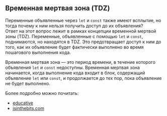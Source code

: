 ## Временная мертвая зона (TDZ)

Переменные объявленные через <code>let</code> и <code>const</code> также имеют всплытие, но тогда почему к ним нельзя получить доступ до их объявления?<br>
Ответ на этот вопрос лежит в рамках концепции временной мертвой зоны (TDZ). Переменные, объявленные с помощью <code>let</code> и <code>const</code>, поднимаются, но находятся в TDZ. Это предотвращает доступ к ним до того, как их объявление будет фактически выполнено во время пошагового выполнения кода.

Временная мертвая зона — это период времени, в течение которого объявления <code>let</code> и <code>const</code> недоступны. Временная мертвая зона начинается, когда выполнение кода входит в блок, содержащий объявление <code>let</code> или <code>const</code>, и продолжается до тех пор, пока объявление не будет выполнено.

Более подробно можно почитать:

- [educative](https://www.educative.io/answers/what-is-the-temporal-dead-zone-in-javascript)
- [jsinthebits.com](https://jsinthebits.com/what-is-the-temporal-dead-zone-e41369d4/)
